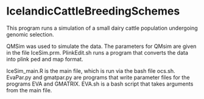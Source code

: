 # IcelandicCattleBreedingSchemes

This program runs a simulation of a small dairy cattle population undergoing genomic selection.

QMSim was used to simulate the data. The parameters for QMsim are given in the file IceSim.prm. PlinkEdit.sh runs a program that converts the data into plink ped and map format.

IceSim_main.R is the main file, which is run via the bash file ocs.sh.
EvaPar.py and gmatpar.py are programs that write parameter files for the programs EVA and GMATRIX.
EVA.sh is a bash script that takes arguments from the main file.
